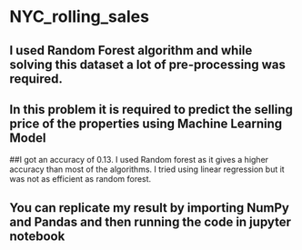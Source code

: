# NYC_rolling_sales
## I used Random Forest algorithm and while solving this dataset a lot of pre-processing was required.
## In this problem it is required to predict the selling price of the properties using Machine Learning Model
##I got an accuracy of 0.13. I used Random forest as it gives a higher accuracy than most of the algorithms. I tried using linear regression but it was not as efficient as random forest. 
## You can replicate my result by importing NumPy and Pandas and then running the code in jupyter notebook
